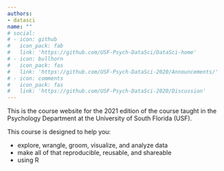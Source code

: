 ```yaml
---
authors:
- datasci
name: ""
# social:
# - icon: github
#   icon_pack: fab
#   link: 'https://github.com/USF-Psych-DataSci/DataSci-home'
# - icon: bullhorn
#   icon_pack: fas
#   link: 'https://github.com/USF-Psych-DataSci-2020/Announcements/'
# - icon: comments
#   icon_pack: fas
#   link: 'https://github.com/USF-Psych-DataSci-2020/Discussion'
---
```


This is the course website for the 2021 edition of the course taught in the Psychology Department at the University of South Florida (USF).

This course is designed to help you:

- explore, wrangle, groom, visualize, and analyze data
- make all of that reproducible, reusable, and shareable
- using R
